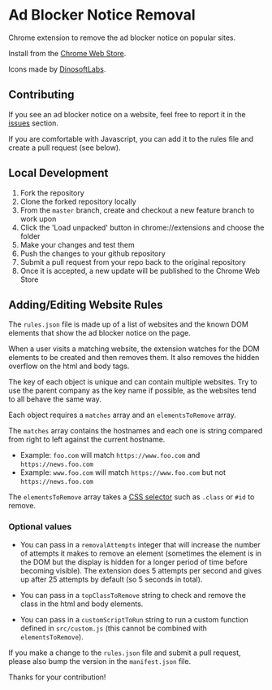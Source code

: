 # Ad Blocker Notice Removal

Chrome extension to remove the ad blocker notice on popular sites.

Install from the [Chrome Web Store](https://chrome.google.com/webstore/detail/ad-blocker-notice-removal/bnohpbaeckhhfnfijdnapgmbldkigchl).

Icons made by [DinosoftLabs](https://www.flaticon.com/authors/dinosoftlabs).

## Contributing

If you see an ad blocker notice on a website, feel free to report it in the [issues](https://github.com/fire015/adblocker-notice-removal/issues) section.

If you are comfortable with Javascript, you can add it to the rules file and create a pull request (see below).

## Local Development

1. Fork the repository
2. Clone the forked repository locally
3. From the `master` branch, create and checkout a new feature branch to work upon
4. Click the 'Load unpacked' button in chrome://extensions and choose the folder
5. Make your changes and test them
6. Push the changes to your github repository
7. Submit a pull request from your repo back to the original repository
8. Once it is accepted, a new update will be published to the Chrome Web Store

## Adding/Editing Website Rules

The `rules.json` file is made up of a list of websites and the known DOM elements that show the ad blocker notice on the page.

When a user visits a matching website, the extension watches for the DOM elements to be created and then removes them. It also removes the hidden overflow on the html and body tags.

The key of each object is unique and can contain multiple websites. Try to use the parent company as the key name if possible, as the websites tend to all behave the same way.

Each object requires a `matches` array and an `elementsToRemove` array.

The `matches` array contains the hostnames and each one is string compared from right to left against the current hostname.

- Example: `foo.com` will match `https://www.foo.com` and `https://news.foo.com`
- Example: `www.foo.com` will match `https://www.foo.com` but not `https://news.foo.com`

The `elementsToRemove` array takes a [CSS selector](https://developer.mozilla.org/en-US/docs/Learn/CSS/Building_blocks/Selectors) such as `.class` or `#id` to remove.

### Optional values
* You can pass in a `removalAttempts` integer that will increase the number of attempts it makes to remove an element (sometimes the element is in the DOM but the display is hidden for a longer period of time before becoming visible). The extension does 5 attempts per second and gives up after 25 attempts by default (so 5 seconds in total).

* You can pass in a `topClassToRemove` string to check and remove the class in the html and body elements.

* You can pass in a `customScriptToRun` string to run a custom function defined in `src/custom.js` (this cannot be combined with `elementsToRemove`).

If you make a change to the `rules.json` file and submit a pull request, please also bump the version in the `manifest.json` file.

Thanks for your contribution!